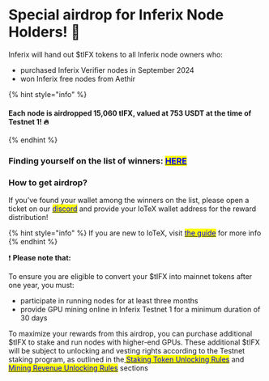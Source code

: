 # Special airdrop for Inferix Node Holders! 🎉

Inferix will hand out $tIFX tokens to all Inferix node owners who:

* purchased Inferix Verifier nodes in September 2024
* won Inferix free nodes from Aethir&#x20;

{% hint style="info" %}
#### **Each node is airdropped 15,060 tIFX, valued at 753 USDT at the time of Testnet 1!** 🔥
{% endhint %}

### Finding yourself on the list of winners: [<mark style="color:blue;">HERE</mark>](https://docs.google.com/spreadsheets/d/1qRA2RiV1tdbrZIqxRfMSo33N-9GWF3p5pO6kOk-ekWY/edit?gid=0#gid=0)

### How to get airdrop?

If you’ve found your wallet among the winners on the list, please open a ticket on our [<mark style="color:blue;">discord</mark>](https://discord.com/invite/NJvcWYcB9W) and provide your IoTeX wallet address for the reward distribution!

{% hint style="info" %}
If you are new to IoTeX, visit [<mark style="color:blue;">the guide</mark>](https://docs.iotex.io/depin-infra-modules-dim/iotex-l1-depin-blockchain/wallets) for more info
{% endhint %}

❗️ **Please note that:**

To ensure you are eligible to convert your $tIFX into mainnet tokens after one year, you must:

* participate in running nodes for at least three months&#x20;
* provide GPU mining online in Inferix Testnet 1 for a minimum duration of 30 days&#x20;

To maximize your rewards from this airdrop, you can purchase additional $tIFX to stake and run nodes with higher-end GPUs. These additional $tIFX will be subject to unlocking and vesting rights according to the Testnet staking program, as outlined in the[ <mark style="color:blue;">Staking Token Unlocking Rules</mark>](gpu-staking.md) and [<mark style="color:blue;">Mining Revenue Unlocking Rules</mark>](user-revenue-calculation.md) sections
